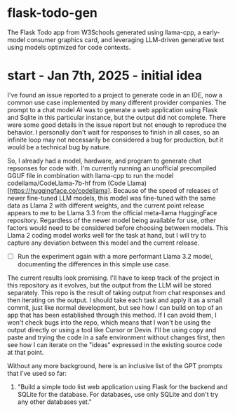 # flask-todo-gen
The Flask Todo app from W3Schools generated using llama-cpp, a early-model consumer graphics card, and leveraging LLM-driven generative text using models optimized for code contexts.

# start - Jan 7th, 2025 - initial idea
I've found an issue reported to a project to generate code in an IDE, now a common use case implemented by many different provider companies. The prompt to a chat model AI was to generate a web application using Flask and Sqlite in this particular instance, but the output did not complete. There were some good details in the issue report but not enough to reproduce the behavior. I personally don't wait for responses to finish in all cases, so an infinite loop may not necessarily be considered a bug for production, but it would be a technical bug by nature.

So, I already had a model, hardware, and program to generate chat repsonses for code with. I'm currently running an unofficial precompiled GGUF file in combination with llama-cpp to run the model codellama/CodeLlama-7b-hf from (Code Llama)[https://huggingface.co/codellama]. Because of the speed of releases of newer fine-tuned LLM models, this model was fine-tuned with the same data as Llama 2 with different weights, and the current point release appears to me to be Llama 3.3 from the official meta-llama HuggingFace repository. Regardless of the newer model being available for use, other factors would need to be considered before choosing between models. This Llama 2 coding model works well for the task at hand, but I will try to capture any deviation between this model and the current release.

- [ ] Run the experiment again with a more performant Llama 3.2 model, documenting the differences in this simple use case.

The current results look promising. I'll have to keep track of the project in this repository as it evolves, but the output from the LLM will be stored separately. This repo is the result of taking output from chat responses and then iterating on the output. I should take each task and apply it as a small commit, just like normal development, but see how I can build on top of an app that has been established through this method. If I can avoid them, I won't check bugs into the repo, which means that I won't be using the output directly or using a tool like Cursor or Devin. I'll be using copy and paste and trying the code in a safe environment without changes first, then see how I can iterate on the "ideas" expressed in the existing source code at that point.

Without any more background, here is an inclusive list of the GPT prompts that I've used so far:
1. "Build a simple todo list web application using Flask for the backend and SQLite for the database. For databases, use only SQLite and don't try any other databases yet."
